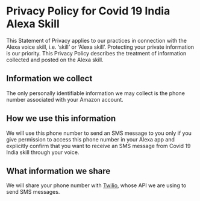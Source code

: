 # Privacy Policy for Covid 19 India Alexa Skill
This Statement of Privacy applies to our practices in connection with the Alexa voice skill, i.e. ‘skill’ or ‘Alexa skill’. Protecting your private information is our priority. This Privacy Policy describes the treatment of information collected and posted on the Alexa skill.
## Information we collect
The only personally identifiable information we may collect is the phone number associated with your Amazon account.
## How we use this information
We will use this phone number to send an SMS message to you only if you give permission to access this phone number in your Alexa app and explicitly confirm that you want to receive an SMS message from Covid 19 India skill through your voice.
## What information we share
We will share your phone number with [Twilio](https://www.twilio.com/), whose API we are using to send SMS messages.
